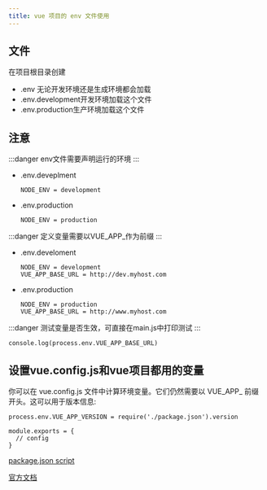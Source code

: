 ```yaml
---
title: vue 项目的 env 文件使用
---
```

## 文件
在项目根目录创建
- .env 无论开发环境还是生成环境都会加载
- .env.development开发环境加载这个文件
- .env.production生产环境加载这个文件

## 注意
:::danger
env文件需要声明运行的环境
:::

- .env.deveplment
  ```
  NODE_ENV = development
  ```
- .env.production
  ```
  NODE_ENV = production
  ```

:::danger
定义变量需要以VUE_APP_作为前缀
:::

- .env.develoment
  ```
  NODE_ENV = development
  VUE_APP_BASE_URL = http://dev.myhost.com
  ```
- .env.production
  ```
  NODE_ENV = production
  VUE_APP_BASE_URL = http://www.myhost.com
  ```
:::danger
测试变量是否生效，可直接在main.js中打印测试
:::
```
console.log(process.env.VUE_APP_BASE_URL)
```

## 设置vue.config.js和vue项目都用的变量 

你可以在 vue.config.js 文件中计算环境变量。它们仍然需要以 VUE_APP_ 前缀开头。这可以用于版本信息:
```
process.env.VUE_APP_VERSION = require('./package.json').version

module.exports = {
  // config
}
```

[package.json script](/front-end/engineering/base-script.html)

[官方文档](https://cli.vuejs.org/zh/guide/mode-and-env.html#%E5%9C%A8%E5%AE%A2%E6%88%B7%E7%AB%AF%E4%BE%A7%E4%BB%A3%E7%A0%81%E4%B8%AD%E4%BD%BF%E7%94%A8%E7%8E%AF%E5%A2%83%E5%8F%98%E9%87%8F)